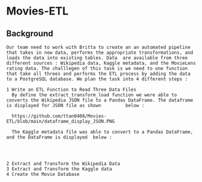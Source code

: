 # Movies-ETL

 ## Background 
    Our team need to work with Britta to create an an automated pipeline that takes in new data, performs the appropriate transformations, and loads the data into existing tables. Data  are available from three different sources : Wikipedia data, Kaggle metadata, and the MovieLens rating data. The challlegen of this task is we need to one function that take all threes and performs the ETL process by adding the data to a PostgreSQL database. We plan the task into 4 different steps : 
    
    1 Write an ETL Function to Read Three Data Files
      By define the extract_transform_load function we were able to converts the Wikipedia JSON file to a Pandas DataFrame. The dataframe is displayed for JSON file as shown         below :
      
      https://github.com/ttan0408/Movies-ETL/blob/main/dataframe_display_JSON.PNG
      
      The Kaggle metadata file was able to convert to a Pandas DataFrame, and the DataFrame is displayed  below :
      
      
      
      
    2 Extract and Transform the Wikipedia Data
    3 Extract and Transform the Kaggle data
    4 Create the Movie Database
